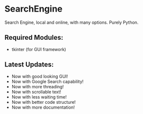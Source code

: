 # SearchEngine
Search Engine, local and online, with many options. Purely Python.

## Required Modules:
- tkinter (for GUI framework)

## Latest Updates:
- Now with good looking GUI!  
- Now with Google Search capability!  
- Now with more threading!  
- Now with scrollable text!  
- Now with less waiting time!  
- Now with better code structure!  
- Now with more documentation!
